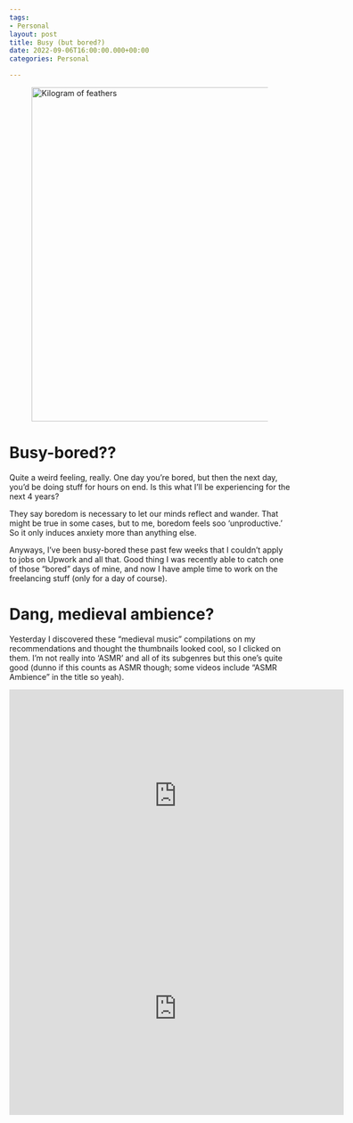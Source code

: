 ```yaml
---
tags:
- Personal
layout: post
title: Busy (but bored?)
date: 2022-09-06T16:00:00.000+00:00
categories: Personal

---
```

<figure><img src="https://cdn.discordapp.com/attachments/993410728088305734/1016802781547479100/unknown.png" alt="Kilogram of feathers" style="width:600px;"> <figcaption></figcaption> </figure>

# Busy-bored??

Quite a weird feeling, really. One day you’re bored, but then the next day, you’d be doing stuff for hours on end. Is this what I’ll be experiencing for the next 4 years?

They say boredom is necessary to let our minds reflect and wander. That might be true in some cases, but to me, boredom feels soo ‘unproductive.’ So it only induces anxiety more than anything else.

Anyways, I’ve been busy-bored these past few weeks that I couldn’t apply to jobs on Upwork and all that. Good thing I was recently able to catch one of those “bored” days of mine, and now I have ample time to work on the freelancing stuff (only for a day of course).

# Dang, medieval ambience?

Yesterday I discovered these “medieval music” compilations on my recommendations and thought the thumbnails looked cool, so I clicked on them. I’m not really into ‘ASMR’ and all of its subgenres but this one’s quite good (dunno if this counts as ASMR though; some videos include “ASMR Ambience” in the title so yeah).

<iframe width="600" height="382" src="https://www.youtube.com/embed/Bt5k9KLRYeU" title="
The Knight's Welcome - Medieval Music & Ambience" frameborder="0" allow="accelerometer; autoplay; clipboard-write; encrypted-media; gyroscope; picture-in-picture" allowfullscreen></iframe>

<iframe width="600" height="382" src="https://www.youtube.com/embed/uIscpDKWqQ0" title="DARK PILGRIMAGE | Testamentum Eternum, Wind, Crows, Cathedral Bells Sound | ASMR Ambience" frameborder="0" allow="accelerometer; autoplay; clipboard-write; encrypted-media; gyroscope; picture-in-picture" allowfullscreen></iframe>